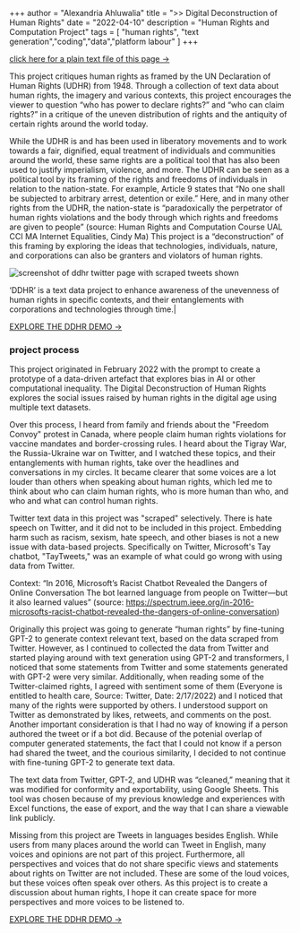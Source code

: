 +++
author = "Alexandria Ahluwalia"
title = ">> Digital Deconstruction of Human Rights"
date = "2022-04-10"
description = "Human Rights and Computation Project"
tags = [
    "human rights",
    "text generation","coding","data","platform labour"
]
+++

<a href="https://lexahl.github.io/maie/txt/ddhr.txt" target="_blank">click here for a plain text file of this page →</a>

This project critiques human rights as framed by the UN Declaration of Human Rights (UDHR) from 1948. Through a collection of text data about human rights, the imagery and various contexts, this project encourages the viewer to question “who has power to declare rights?” and “who can claim rights?” in a critique of the uneven distribution of rights and the antiquity of certain rights around the world today.

While the UDHR is and has been used in liberatory movements and to work towards a fair, dignified, equal treatment of individuals and communities around the world, these same rights are a political tool that has also been used to justify imperialism, violence, and more. The UDHR can be seen as a political tool by its framing of the rights and freedoms of individuals in relation to the nation-state. For example, Article 9 states that “No one shall be subjected to arbitrary arrest, detention or exile.” Here, and in many other rights from the UDHR, the nation-state is “paradoxically the perpetrator of human rights violations and the body through which rights and freedoms are given to people” (source: Human Rights and Computation Course UAL CCI MA Internet Equalities, Cindy Ma) This project is a “deconstruction” of this framing by exploring the ideas that technologies, individuals, nature, and corporations can also be granters and violators of human rights.


![screenshot of ddhr twitter page with scraped tweets shown](https://lexahl.github.io/maie/img/ddhr2.png "DDHR twitter data page")

‘DDHR’ is a text data project to enhance awareness of the unevenness of human rights in specific contexts, and their entanglements with corporations and technologies through time.|

<a href="https://ddhr.cargo.site/" target="_blank">EXPLORE THE DDHR DEMO →</a>


<h3>project process</h2>

This project originated in February 2022 with the prompt to create a prototype of a data-driven artefact that explores bias in AI or other computational inequality. The Digital Deconstruction of Human Rights explores the social issues raised by human rights in the digital age using multiple text datasets. 

Over this process, I heard from family and friends about the "Freedom Convoy" protest in Canada, where people claim human rights violations for vaccine mandates and border-crossing rules. I heard about the Tigray War, the Russia-Ukraine war on Twitter, and I watched these topics, and their entanglements with human rights, take over the headlines and conversations in my circles. It became clearer that some voices are a lot louder than others when speaking about human rights, which led me to think about who can claim human rights, who is more human than who, and who and what can control human rights.

Twitter text data in this project was "scraped" selectively. There is hate speech on Twitter, and it did not to be included in this project. Embedding harm such as racism, sexism, hate speech, and other biases is not a new issue with data-based projects. Specifically on Twitter, Microsoft's Tay chatbot, "TayTweets," was an example of what could go wrong with using data from Twitter.

Context: “In 2016, Microsoft’s Racist Chatbot Revealed the Dangers of Online Conversation The bot learned language from people on Twitter—but it also learned values” (source: https://spectrum.ieee.org/in-2016-microsofts-racist-chatbot-revealed-the-dangers-of-online-conversation)

Originally this project was going to generate “human rights” by fine-tuning GPT-2 to generate context relevant text, based on the data scraped from Twitter. However, as I continued to collected the data from Twitter and started playing around with text generation using GPT-2 and transformers, I noticed that some statements from Twitter and some statements generated with GPT-2 were very similar. Additionally, when reading some of the Twitter-claimed rights, I agreed with sentiment some of them (Everyone is entitled to health care, Source: Twitter, Date: 2/17/2022) and I noticed that many of the rights were supported by others. I understood support on Twitter as demonstrated by likes, retweets, and comments on the post. Another important consideration is that I had no way of knowing if a person authored the tweet or if a bot did. Because of the potenial overlap of computer generated statements, the fact that I could not know if a person had shared the tweet, and the  courious similarity, I decided to not continue with fine-tuning GPT-2 to generate text data.

The text data from Twitter, GPT-2, and UDHR was “cleaned,” meaning that it was modified for conformity and exportability, using Google Sheets. This tool was chosen because of my previous knowledge and experiences with Excel functions, the ease of export, and the way that I can share a viewable link publicly. 

Missing from this project are Tweets in languages besides English. While users from many places around the world can Tweet in English, many voices and opinions are not part of this project. Furthermore, all perspectives and voices that do not share specific views and statements about rights on Twitter are not included. These are some of the loud voices, but these voices often speak over others. As this project is to create a discussion about human rights, I hope it can create space for more perspectives and more voices to be listened to.

<a href="https://ddhr.cargo.site/" target="_blank">EXPLORE THE DDHR DEMO →</a>
